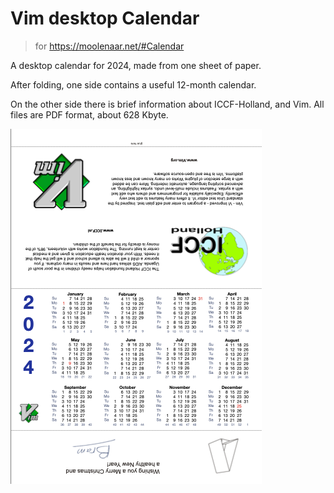 # Vim desktop Calendar

> for https://moolenaar.net/#Calendar

A desktop calendar for 2024, made from one sheet of paper.

After folding, one side contains a useful 12-month calendar.

On the other side there is brief information about ICCF-Holland,
and Vim. All files are PDF format, about 628 Kbyte.

[![printable vim calendar 2024](./screenshot.png)](https://github.com/hotoo/printable-vim-calendar/blob/main/2024/2024_en_a4.pdf)
